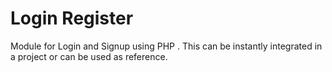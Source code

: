 Login Register
=============

Module for Login and Signup using PHP . This can be instantly integrated in a project or can be used as reference.
